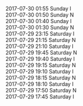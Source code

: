 2017-07-30 01:55 Sunday  I  
2017-07-30 01:50 Sunday  N  
2017-07-30 01:40 Sunday  I  
2017-07-30 01:30 Sunday  N  
2017-07-29 23:15 Saturday  I  
2017-07-29 21:15 Saturday  N  
2017-07-29 21:10 Saturday  I  
2017-07-29 19:45 Saturday  N  
2017-07-29 19:40 Saturday  I  
2017-07-29 19:15 Saturday  N  
2017-07-29 19:10 Saturday  I  
2017-07-29 18:15 Saturday  N  
2017-07-29 18:10 Saturday  I  
2017-07-29 17:50 Saturday  N  
2017-07-29 17:45 Saturday  I  
